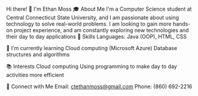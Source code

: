 Hi there! 👋 I'm Ethan Moss
🎓 About Me
I'm a Computer Science student at Central Connecticut State University, and I am passionate about using technology to solve real-world problems. I am looking to gain more hands-on project experience, and am constantly exploring new technologies and their day to day applications
🚀 Skills
Languages: Java (OOP), HTML, CSS

🌱 I'm currently learning
Cloud computing (Microsoft Azure)
Database structures and algorithms

📚 Interests
Cloud computing
Using programming to make day to day activities more efficient

🤝 Connect with Me
Email: ctethanmoss@gmail.com
Phone: (860) 692-2216
